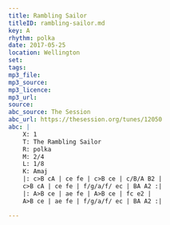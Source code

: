```yaml
---
title: Rambling Sailor
titleID: rambling-sailor.md
key: A
rhythm: polka
date: 2017-05-25
location: Wellington 
set: 
tags: 
mp3_file: 
mp3_source: 
mp3_licence: 
mp3_url: 
source: 
abc_source: The Session
abc_url: https://thesession.org/tunes/12050
abc: |
    X: 1
    T: The Rambling Sailor
    R: polka
    M: 2/4
    L: 1/8
    K: Amaj
    |: c>B cA | ce fe | c>B ce | c/B/A B2 |
    c>B cA | ce fe | f/g/a/f/ ec | BA A2 :|
    |: A>B ce | ae fe | A>B ce | fc e2 |
    A>B ce | ae fe | f/g/a/f/ ec | BA A2 :|

---
```

